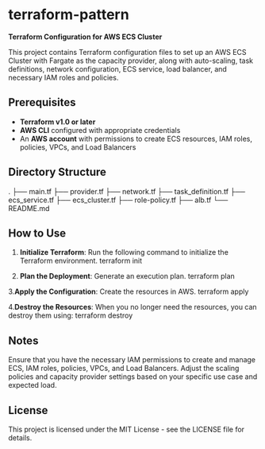 # terraform-pattern

**Terraform Configuration for AWS ECS Cluster**

This project contains Terraform configuration files to set up an AWS ECS Cluster with Fargate as the capacity provider, along with auto-scaling, task definitions, network configuration, ECS service, load balancer, and necessary IAM roles and policies.

## Prerequisites

- **Terraform v1.0 or later**
- **AWS CLI** configured with appropriate credentials
- An **AWS account** with permissions to create ECS resources, IAM roles, policies, VPCs, and Load Balancers

## Directory Structure
.
├── main.tf
├── provider.tf
├── network.tf
├── task_definition.tf
├── ecs_service.tf
├── ecs_cluster.tf
├── role-policy.tf
├── alb.tf
└── README.md


## How to Use

1. **Initialize Terraform**: Run the following command to initialize the Terraform environment.
   terraform init

2. **Plan the Deployment**: Generate an execution plan.
    terraform plan

3.**Apply the Configuration**: Create the resources in AWS.
    terraform apply

4.**Destroy the Resources**: When you no longer need the resources, you can destroy them using:
terraform destroy

## Notes
Ensure that you have the necessary IAM permissions to create and manage ECS, IAM roles, policies, VPCs, and Load Balancers.
Adjust the scaling policies and capacity provider settings based on your specific use case and expected load.

## License
This project is licensed under the MIT License - see the LICENSE file for details.